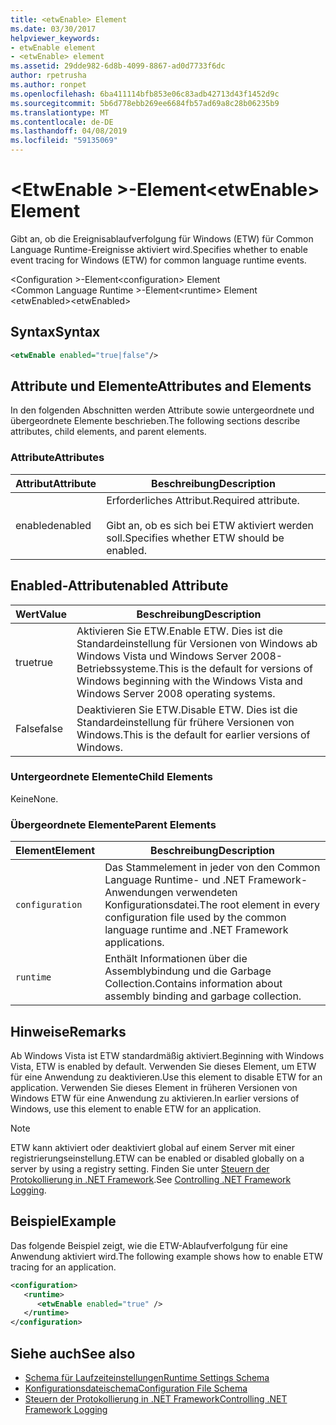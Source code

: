 ```yaml
---
title: <etwEnable> Element
ms.date: 03/30/2017
helpviewer_keywords:
- etwEnable element
- <etwEnable> element
ms.assetid: 29dde982-6d8b-4099-8867-ad0d7733f6dc
author: rpetrusha
ms.author: ronpet
ms.openlocfilehash: 6ba411114bfb853e06c83adb42713d43f1452d9c
ms.sourcegitcommit: 5b6d778ebb269ee6684fb57ad69a8c28b06235b9
ms.translationtype: MT
ms.contentlocale: de-DE
ms.lasthandoff: 04/08/2019
ms.locfileid: "59135069"
---
```

# <a name="etwenable-element"></a><span data-ttu-id="c6a9c-102">\<EtwEnable >-Element</span><span class="sxs-lookup"><span data-stu-id="c6a9c-102">\<etwEnable> Element</span></span>
<span data-ttu-id="c6a9c-103">Gibt an, ob die Ereignisablaufverfolgung für Windows (ETW) für Common Language Runtime-Ereignisse aktiviert wird.</span><span class="sxs-lookup"><span data-stu-id="c6a9c-103">Specifies whether to enable event tracing for Windows (ETW) for common language runtime events.</span></span>  
  
 <span data-ttu-id="c6a9c-104">\<Configuration >-Element</span><span class="sxs-lookup"><span data-stu-id="c6a9c-104">\<configuration> Element</span></span>  
<span data-ttu-id="c6a9c-105">\<Common Language Runtime >-Element</span><span class="sxs-lookup"><span data-stu-id="c6a9c-105">\<runtime> Element</span></span>  
<span data-ttu-id="c6a9c-106">\<etwEnabled></span><span class="sxs-lookup"><span data-stu-id="c6a9c-106">\<etwEnabled></span></span>  
  
## <a name="syntax"></a><span data-ttu-id="c6a9c-107">Syntax</span><span class="sxs-lookup"><span data-stu-id="c6a9c-107">Syntax</span></span>  
  
```xml  
<etwEnable enabled="true|false"/>  
```  
  
## <a name="attributes-and-elements"></a><span data-ttu-id="c6a9c-108">Attribute und Elemente</span><span class="sxs-lookup"><span data-stu-id="c6a9c-108">Attributes and Elements</span></span>  
 <span data-ttu-id="c6a9c-109">In den folgenden Abschnitten werden Attribute sowie untergeordnete und übergeordnete Elemente beschrieben.</span><span class="sxs-lookup"><span data-stu-id="c6a9c-109">The following sections describe attributes, child elements, and parent elements.</span></span>  
  
### <a name="attributes"></a><span data-ttu-id="c6a9c-110">Attribute</span><span class="sxs-lookup"><span data-stu-id="c6a9c-110">Attributes</span></span>  
  
|<span data-ttu-id="c6a9c-111">Attribut</span><span class="sxs-lookup"><span data-stu-id="c6a9c-111">Attribute</span></span>|<span data-ttu-id="c6a9c-112">Beschreibung</span><span class="sxs-lookup"><span data-stu-id="c6a9c-112">Description</span></span>|  
|---------------|-----------------|  
|<span data-ttu-id="c6a9c-113">enabled</span><span class="sxs-lookup"><span data-stu-id="c6a9c-113">enabled</span></span>|<span data-ttu-id="c6a9c-114">Erforderliches Attribut.</span><span class="sxs-lookup"><span data-stu-id="c6a9c-114">Required attribute.</span></span><br /><br /> <span data-ttu-id="c6a9c-115">Gibt an, ob es sich bei ETW aktiviert werden soll.</span><span class="sxs-lookup"><span data-stu-id="c6a9c-115">Specifies whether ETW should be enabled.</span></span>|  
  
## <a name="enabled-attribute"></a><span data-ttu-id="c6a9c-116">Enabled-Attribut</span><span class="sxs-lookup"><span data-stu-id="c6a9c-116">enabled Attribute</span></span>  
  
|<span data-ttu-id="c6a9c-117">Wert</span><span class="sxs-lookup"><span data-stu-id="c6a9c-117">Value</span></span>|<span data-ttu-id="c6a9c-118">Beschreibung</span><span class="sxs-lookup"><span data-stu-id="c6a9c-118">Description</span></span>|  
|-----------|-----------------|  
|<span data-ttu-id="c6a9c-119">true</span><span class="sxs-lookup"><span data-stu-id="c6a9c-119">true</span></span>|<span data-ttu-id="c6a9c-120">Aktivieren Sie ETW.</span><span class="sxs-lookup"><span data-stu-id="c6a9c-120">Enable ETW.</span></span> <span data-ttu-id="c6a9c-121">Dies ist die Standardeinstellung für Versionen von Windows ab Windows Vista und Windows Server 2008-Betriebssysteme.</span><span class="sxs-lookup"><span data-stu-id="c6a9c-121">This is the default for versions of Windows beginning with the Windows Vista and Windows Server 2008 operating systems.</span></span>|  
|<span data-ttu-id="c6a9c-122">False</span><span class="sxs-lookup"><span data-stu-id="c6a9c-122">false</span></span>|<span data-ttu-id="c6a9c-123">Deaktivieren Sie ETW.</span><span class="sxs-lookup"><span data-stu-id="c6a9c-123">Disable ETW.</span></span> <span data-ttu-id="c6a9c-124">Dies ist die Standardeinstellung für frühere Versionen von Windows.</span><span class="sxs-lookup"><span data-stu-id="c6a9c-124">This is the default for earlier versions of Windows.</span></span>|  
  
### <a name="child-elements"></a><span data-ttu-id="c6a9c-125">Untergeordnete Elemente</span><span class="sxs-lookup"><span data-stu-id="c6a9c-125">Child Elements</span></span>  
 <span data-ttu-id="c6a9c-126">Keine</span><span class="sxs-lookup"><span data-stu-id="c6a9c-126">None.</span></span>  
  
### <a name="parent-elements"></a><span data-ttu-id="c6a9c-127">Übergeordnete Elemente</span><span class="sxs-lookup"><span data-stu-id="c6a9c-127">Parent Elements</span></span>  
  
|<span data-ttu-id="c6a9c-128">Element</span><span class="sxs-lookup"><span data-stu-id="c6a9c-128">Element</span></span>|<span data-ttu-id="c6a9c-129">Beschreibung</span><span class="sxs-lookup"><span data-stu-id="c6a9c-129">Description</span></span>|  
|-------------|-----------------|  
|`configuration`|<span data-ttu-id="c6a9c-130">Das Stammelement in jeder von den Common Language Runtime- und .NET Framework-Anwendungen verwendeten Konfigurationsdatei.</span><span class="sxs-lookup"><span data-stu-id="c6a9c-130">The root element in every configuration file used by the common language runtime and .NET Framework applications.</span></span>|  
|`runtime`|<span data-ttu-id="c6a9c-131">Enthält Informationen über die Assemblybindung und die Garbage Collection.</span><span class="sxs-lookup"><span data-stu-id="c6a9c-131">Contains information about assembly binding and garbage collection.</span></span>|  
  
## <a name="remarks"></a><span data-ttu-id="c6a9c-132">Hinweise</span><span class="sxs-lookup"><span data-stu-id="c6a9c-132">Remarks</span></span>  
 <span data-ttu-id="c6a9c-133">Ab Windows Vista ist ETW standardmäßig aktiviert.</span><span class="sxs-lookup"><span data-stu-id="c6a9c-133">Beginning with Windows Vista, ETW is enabled by default.</span></span> <span data-ttu-id="c6a9c-134">Verwenden Sie dieses Element, um ETW für eine Anwendung zu deaktivieren.</span><span class="sxs-lookup"><span data-stu-id="c6a9c-134">Use this element to disable ETW for an application.</span></span> <span data-ttu-id="c6a9c-135">Verwenden Sie dieses Element in früheren Versionen von Windows ETW für eine Anwendung zu aktivieren.</span><span class="sxs-lookup"><span data-stu-id="c6a9c-135">In earlier versions of Windows, use this element to enable ETW for an application.</span></span>  
  
> [!NOTE]
>  <span data-ttu-id="c6a9c-136">ETW kann aktiviert oder deaktiviert global auf einem Server mit einer registrierungseinstellung.</span><span class="sxs-lookup"><span data-stu-id="c6a9c-136">ETW can be enabled or disabled globally on a server by using a registry setting.</span></span> <span data-ttu-id="c6a9c-137">Finden Sie unter [Steuern der Protokollierung in .NET Framework](../../../../../docs/framework/performance/controlling-logging.md).</span><span class="sxs-lookup"><span data-stu-id="c6a9c-137">See [Controlling .NET Framework Logging](../../../../../docs/framework/performance/controlling-logging.md).</span></span>  
  
## <a name="example"></a><span data-ttu-id="c6a9c-138">Beispiel</span><span class="sxs-lookup"><span data-stu-id="c6a9c-138">Example</span></span>  
 <span data-ttu-id="c6a9c-139">Das folgende Beispiel zeigt, wie die ETW-Ablaufverfolgung für eine Anwendung aktiviert wird.</span><span class="sxs-lookup"><span data-stu-id="c6a9c-139">The following example shows how to enable ETW tracing for an application.</span></span>  
  
```xml  
<configuration>  
   <runtime>  
      <etwEnable enabled="true" />  
   </runtime>  
</configuration>  
```  
  
## <a name="see-also"></a><span data-ttu-id="c6a9c-140">Siehe auch</span><span class="sxs-lookup"><span data-stu-id="c6a9c-140">See also</span></span>

- [<span data-ttu-id="c6a9c-141">Schema für Laufzeiteinstellungen</span><span class="sxs-lookup"><span data-stu-id="c6a9c-141">Runtime Settings Schema</span></span>](../../../../../docs/framework/configure-apps/file-schema/runtime/index.md)
- [<span data-ttu-id="c6a9c-142">Konfigurationsdateischema</span><span class="sxs-lookup"><span data-stu-id="c6a9c-142">Configuration File Schema</span></span>](../../../../../docs/framework/configure-apps/file-schema/index.md)
- [<span data-ttu-id="c6a9c-143">Steuern der Protokollierung in .NET Framework</span><span class="sxs-lookup"><span data-stu-id="c6a9c-143">Controlling .NET Framework Logging</span></span>](../../../../../docs/framework/performance/controlling-logging.md)
